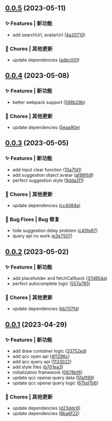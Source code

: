 ## [0.0.5](https://github.com/zhensherlock/company-autocomplete/compare/v0.0.4...v0.0.5) (2023-05-11)


### ✨ Features | 新功能

* add searchUrl, avatarUrl ([4a20710](https://github.com/zhensherlock/company-autocomplete/commit/4a20710bd74542ceda8d257866c2f13911ad2e38))


### 🎫 Chores | 其他更新

* update dependencies ([adbc001](https://github.com/zhensherlock/company-autocomplete/commit/adbc0014ad2d7a7844421e0254ff8d965cd0f8e7))



## [0.0.4](https://github.com/zhensherlock/company-autocomplete/compare/v0.0.3...v0.0.4) (2023-05-08)


### ✨ Features | 新功能

* better webpack support ([568b29b](https://github.com/zhensherlock/company-autocomplete/commit/568b29bd031787e6455395cbb65d3e65f049888f))


### 🎫 Chores | 其他更新

* update dependencies ([5eaa90e](https://github.com/zhensherlock/company-autocomplete/commit/5eaa90e67ad84f7fea1d6e0df0505b620883ab09))



## [0.0.3](https://github.com/zhensherlock/company-autocomplete/compare/v0.0.2...v0.0.3) (2023-05-05)


### ✨ Features | 新功能

* add input clear function ([10a7fd1](https://github.com/zhensherlock/company-autocomplete/commit/10a7fd1e41f43d67900f7d92b7f37854061a4721))
* add suggestion object avatar ([af88fb9](https://github.com/zhensherlock/company-autocomplete/commit/af88fb9bafbaa32fc104b88fed53c522ea40e712))
* perfect suggestion style ([9dda2f1](https://github.com/zhensherlock/company-autocomplete/commit/9dda2f12d1a0ee20f5abcaf39247d86741484419))


### 🎫 Chores | 其他更新

* update dependencies ([cc4084a](https://github.com/zhensherlock/company-autocomplete/commit/cc4084aa24508da8b05c5db7b1aecbde032067bc))


### 🐛 Bug Fixes | Bug 修复

* hide suggestion delay problem ([c45fe87](https://github.com/zhensherlock/company-autocomplete/commit/c45fe87ffcdfe3160e787e401348eb613fbb8708))
* query api no work ([e3e7507](https://github.com/zhensherlock/company-autocomplete/commit/e3e75077e914364a64414da252a21de2dfa7e808))



## [0.0.2](https://github.com/zhensherlock/company-autocomplete/compare/v0.0.1...v0.0.2) (2023-05-02)


### ✨ Features | 新功能

* add placeholder and fetchCallback ([37d854a](https://github.com/zhensherlock/company-autocomplete/commit/37d854a4f2e0467ccb89fe7b0a560d2c2657c537))
* perfect autocomplete logic ([557a785](https://github.com/zhensherlock/company-autocomplete/commit/557a7857a7b522c37f04ae6e7d10928d37dff8cf))


### 🎫 Chores | 其他更新

* update dependencies ([bb707fd](https://github.com/zhensherlock/company-autocomplete/commit/bb707fdd742e61c0fa0a087a5e130cf483effcce))



## [0.0.1](https://github.com/zhensherlock/company-autocomplete/compare/0878bf6cde3b59f636d18956554321a02a07ad8d...v0.0.1) (2023-04-29)


### ✨ Features | 新功能

* add draw container logic ([33752ed](https://github.com/zhensherlock/company-autocomplete/commit/33752ed39ce788a9401188137a0cf8f5e9cabb1d))
* add qcc open api ([4f1286c](https://github.com/zhensherlock/company-autocomplete/commit/4f1286c1007abbfa87aea4a7a39090a4c6d16584))
* add qcc query api ([1133022](https://github.com/zhensherlock/company-autocomplete/commit/1133022625b4b9d5928f8a98ce3084a288992bb9))
* add style files ([b701ea3](https://github.com/zhensherlock/company-autocomplete/commit/b701ea312fe77803b3b5a931efdbb58229996cbd))
* initialization framework ([0878bf6](https://github.com/zhensherlock/company-autocomplete/commit/0878bf6cde3b59f636d18956554321a02a07ad8d))
* update qcc openai query data ([5fa1f89](https://github.com/zhensherlock/company-autocomplete/commit/5fa1f893bf8f50b6b2f6b45c3cef0035ef5e3aed))
* update qcc openai query logic ([67bd7b6](https://github.com/zhensherlock/company-autocomplete/commit/67bd7b660610daa70aec8ad060b28e8dcef49959))


### 🎫 Chores | 其他更新

* update dependencies ([d23ddc6](https://github.com/zhensherlock/company-autocomplete/commit/d23ddc64e1b49c95e0aab6923f11c8d2b1b91644))
* update dependencies ([8ba6f22](https://github.com/zhensherlock/company-autocomplete/commit/8ba6f22901fffc65fbc1297511501d055037d18d))



